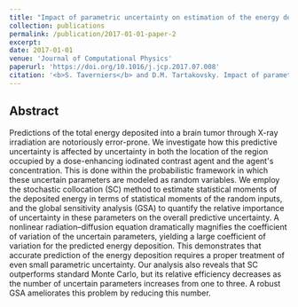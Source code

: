```yaml
---
title: "Impact of parametric uncertainty on estimation of the energy deposition into an irradiated brain tumor"
collection: publications
permalink: /publication/2017-01-01-paper-2
excerpt:
date: 2017-01-01
venue: 'Journal of Computational Physics'
paperurl: 'https://doi.org/10.1016/j.jcp.2017.07.008'
citation: '<b>S. Taverniers</b> and D.M. Tartakovsky. Impact of parametric uncertainty on estimation of the energy deposition into an irradiated brain tumor. <i>J. Comput. Phys.</i>, 348:139-150 (2017).'
---
```


## Abstract

Predictions of the total energy deposited into a brain tumor through X-ray irradiation are notoriously error-prone. We investigate how this predictive uncertainty is affected by uncertainty in both the location of the region occupied by a dose-enhancing iodinated contrast agent and the agent's concentration. This is done within the probabilistic framework in which these uncertain parameters are modeled as random variables. We employ the stochastic collocation (SC) method to estimate statistical moments of the deposited energy in terms of statistical moments of the random inputs, and the global sensitivity analysis (GSA) to quantify the relative importance of uncertainty in these parameters on the overall predictive uncertainty. A nonlinear radiation–diffusion equation dramatically magnifies the coefficient of variation of the uncertain parameters, yielding a large coefficient of variation for the predicted energy deposition. This demonstrates that accurate prediction of the energy deposition requires a proper treatment of even small parametric uncertainty. Our analysis also reveals that SC outperforms standard Monte Carlo, but its relative efficiency decreases as the number of uncertain parameters increases from one to three. A robust GSA ameliorates this problem by reducing this number.

